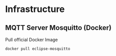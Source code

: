 # Infrastructure

## MQTT Server Mosquitto (Docker)

Pull official Docker Image
```
docker pull eclipse-mosquitto
```
